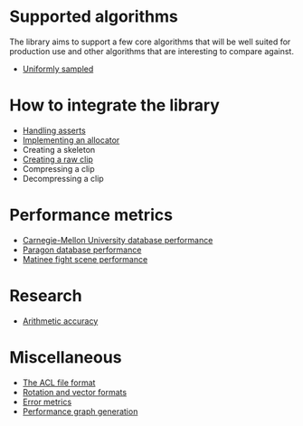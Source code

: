 # Supported algorithms

The library aims to support a few core algorithms that will be well suited for production use and other algorithms that are interesting to compare against.

*  [Uniformly sampled](algorithm_uniformly_sampled.md)

# How to integrate the library

*  [Handling asserts](handling_asserts.md)
*  [Implementing an allocator](implementing_an_allocator.md)
*  Creating a skeleton
*  [Creating a raw clip](create_a_raw_clip.md)
*  Compressing a clip
*  Decompressing a clip

# Performance metrics

*  [Carnegie-Mellon University database performance](cmu_performance.md)
*  [Paragon database performance](paragon_performance.md)
*  [Matinee fight scene performance](fight_scene_performance.md)

# Research

*  [Arithmetic accuracy](research_arithmetic_accuracy.md)

# Miscellaneous

*  [The ACL file format](the_acl_file_format.md)
*  [Rotation and vector formats](rotation_and_vector_formats.md)
*  [Error metrics](error_metrics.md)
*  [Performance graph generation](graph_generation.md)
